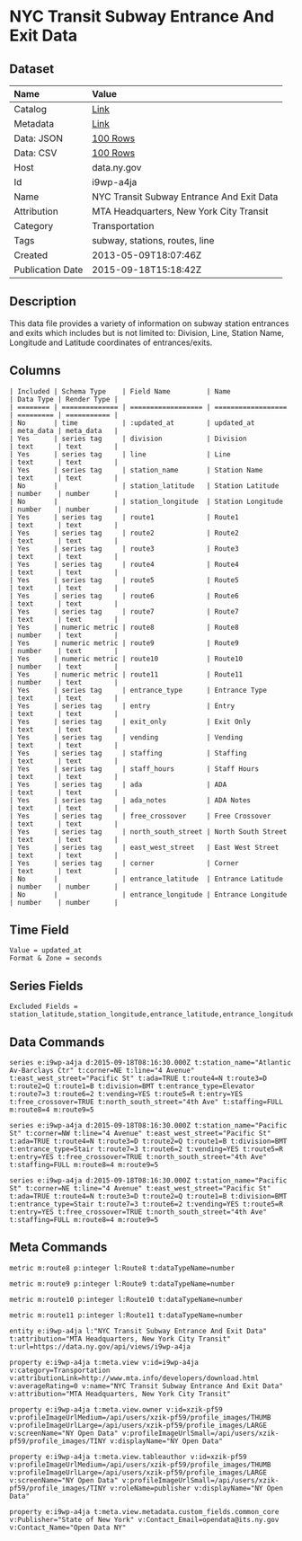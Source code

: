 # NYC Transit Subway Entrance And Exit Data

## Dataset

| Name | Value |
| :--- | :---- |
| Catalog | [Link](https://catalog.data.gov/dataset/nyc-transit-subway-entrance-and-exit-data) |
| Metadata | [Link](https://data.ny.gov/api/views/i9wp-a4ja) |
| Data: JSON | [100 Rows](https://data.ny.gov/api/views/i9wp-a4ja/rows.json?max_rows=100) |
| Data: CSV | [100 Rows](https://data.ny.gov/api/views/i9wp-a4ja/rows.csv?max_rows=100) |
| Host | data.ny.gov |
| Id | i9wp-a4ja |
| Name | NYC Transit Subway Entrance And Exit Data |
| Attribution | MTA Headquarters, New York City Transit |
| Category | Transportation |
| Tags | subway, stations, routes, line |
| Created | 2013-05-09T18:07:46Z |
| Publication Date | 2015-09-18T15:18:42Z |

## Description

This data file provides a variety of information on subway station entrances and exits which includes but is not limited to: Division, Line, Station Name, Longitude and Latitude coordinates of entrances/exits.

## Columns

```ls
| Included | Schema Type    | Field Name         | Name               | Data Type | Render Type |
| ======== | ============== | ================== | ================== | ========= | =========== |
| No       | time           | :updated_at        | updated_at         | meta_data | meta_data   |
| Yes      | series tag     | division           | Division           | text      | text        |
| Yes      | series tag     | line               | Line               | text      | text        |
| Yes      | series tag     | station_name       | Station Name       | text      | text        |
| No       |                | station_latitude   | Station Latitude   | number    | number      |
| No       |                | station_longitude  | Station Longitude  | number    | number      |
| Yes      | series tag     | route1             | Route1             | text      | text        |
| Yes      | series tag     | route2             | Route2             | text      | text        |
| Yes      | series tag     | route3             | Route3             | text      | text        |
| Yes      | series tag     | route4             | Route4             | text      | text        |
| Yes      | series tag     | route5             | Route5             | text      | text        |
| Yes      | series tag     | route6             | Route6             | text      | text        |
| Yes      | series tag     | route7             | Route7             | text      | text        |
| Yes      | numeric metric | route8             | Route8             | number    | text        |
| Yes      | numeric metric | route9             | Route9             | number    | text        |
| Yes      | numeric metric | route10            | Route10            | number    | text        |
| Yes      | numeric metric | route11            | Route11            | number    | text        |
| Yes      | series tag     | entrance_type      | Entrance Type      | text      | text        |
| Yes      | series tag     | entry              | Entry              | text      | text        |
| Yes      | series tag     | exit_only          | Exit Only          | text      | text        |
| Yes      | series tag     | vending            | Vending            | text      | text        |
| Yes      | series tag     | staffing           | Staffing           | text      | text        |
| Yes      | series tag     | staff_hours        | Staff Hours        | text      | text        |
| Yes      | series tag     | ada                | ADA                | text      | text        |
| Yes      | series tag     | ada_notes          | ADA Notes          | text      | text        |
| Yes      | series tag     | free_crossover     | Free Crossover     | text      | text        |
| Yes      | series tag     | north_south_street | North South Street | text      | text        |
| Yes      | series tag     | east_west_street   | East West Street   | text      | text        |
| Yes      | series tag     | corner             | Corner             | text      | text        |
| No       |                | entrance_latitude  | Entrance Latitude  | number    | number      |
| No       |                | entrance_longitude | Entrance Longitude | number    | number      |
```

## Time Field

```ls
Value = updated_at
Format & Zone = seconds
```

## Series Fields

```ls
Excluded Fields = station_latitude,station_longitude,entrance_latitude,entrance_longitude
```

## Data Commands

```ls
series e:i9wp-a4ja d:2015-09-18T08:16:30.000Z t:station_name="Atlantic Av-Barclays Ctr" t:corner=NE t:line="4 Avenue" t:east_west_street="Pacific St" t:ada=TRUE t:route4=N t:route3=D t:route2=Q t:route1=B t:division=BMT t:entrance_type=Elevator t:route7=3 t:route6=2 t:vending=YES t:route5=R t:entry=YES t:free_crossover=TRUE t:north_south_street="4th Ave" t:staffing=FULL m:route8=4 m:route9=5

series e:i9wp-a4ja d:2015-09-18T08:16:30.000Z t:station_name="Pacific St" t:corner=NW t:line="4 Avenue" t:east_west_street="Pacific St" t:ada=TRUE t:route4=N t:route3=D t:route2=Q t:route1=B t:division=BMT t:entrance_type=Stair t:route7=3 t:route6=2 t:vending=YES t:route5=R t:entry=YES t:free_crossover=TRUE t:north_south_street="4th Ave" t:staffing=FULL m:route8=4 m:route9=5

series e:i9wp-a4ja d:2015-09-18T08:16:30.000Z t:station_name="Pacific St" t:corner=NE t:line="4 Avenue" t:east_west_street="Pacific St" t:ada=TRUE t:route4=N t:route3=D t:route2=Q t:route1=B t:division=BMT t:entrance_type=Stair t:route7=3 t:route6=2 t:vending=YES t:route5=R t:entry=YES t:free_crossover=TRUE t:north_south_street="4th Ave" t:staffing=FULL m:route8=4 m:route9=5
```

## Meta Commands

```ls
metric m:route8 p:integer l:Route8 t:dataTypeName=number

metric m:route9 p:integer l:Route9 t:dataTypeName=number

metric m:route10 p:integer l:Route10 t:dataTypeName=number

metric m:route11 p:integer l:Route11 t:dataTypeName=number

entity e:i9wp-a4ja l:"NYC Transit Subway Entrance And Exit Data" t:attribution="MTA Headquarters, New York City Transit" t:url=https://data.ny.gov/api/views/i9wp-a4ja

property e:i9wp-a4ja t:meta.view v:id=i9wp-a4ja v:category=Transportation v:attributionLink=http://www.mta.info/developers/download.html v:averageRating=0 v:name="NYC Transit Subway Entrance And Exit Data" v:attribution="MTA Headquarters, New York City Transit"

property e:i9wp-a4ja t:meta.view.owner v:id=xzik-pf59 v:profileImageUrlMedium=/api/users/xzik-pf59/profile_images/THUMB v:profileImageUrlLarge=/api/users/xzik-pf59/profile_images/LARGE v:screenName="NY Open Data" v:profileImageUrlSmall=/api/users/xzik-pf59/profile_images/TINY v:displayName="NY Open Data"

property e:i9wp-a4ja t:meta.view.tableauthor v:id=xzik-pf59 v:profileImageUrlMedium=/api/users/xzik-pf59/profile_images/THUMB v:profileImageUrlLarge=/api/users/xzik-pf59/profile_images/LARGE v:screenName="NY Open Data" v:profileImageUrlSmall=/api/users/xzik-pf59/profile_images/TINY v:roleName=publisher v:displayName="NY Open Data"

property e:i9wp-a4ja t:meta.view.metadata.custom_fields.common_core v:Publisher="State of New York" v:Contact_Email=opendata@its.ny.gov v:Contact_Name="Open Data NY"
```